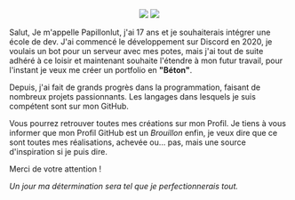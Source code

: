 <div align="center">
  <a href="#"><img src="https://img.shields.io/github/followers/papillonlut?color=green"/></a>
  <a href="#"><img src="https://img.shields.io/badge/Made_with-💖-blue"/></a>
</div>

Salut,
Je m'appelle Papillonlut, j'ai 17 ans et je souhaiterais intégrer une école de dev.
J'ai commencé le développement sur Discord en 2020, je voulais un bot pour un serveur avec mes potes, mais j'ai tout de suite adhéré à ce loisir et maintenant souhaite l'étendre à mon futur travail, pour l'instant je veux me créer un portfolio en **"Béton"**.

Depuis, j'ai fait de grands progrès dans la programmation, faisant de nombreux projets passionnants. 
Les langages dans lesquels je suis compétent sont sur mon GitHub.

Vous pourrez retrouver toutes mes créations sur mon Profil.
Je tiens à vous informer que mon Profil GitHub est un *Brouillon* enfin, je veux dire que ce sont toutes mes réalisations, achevée ou… pas, mais une source d'inspiration si je puis dire.

Merci de votre attention !

*Un jour ma détermination sera tel que je perfectionnerais tout.*
